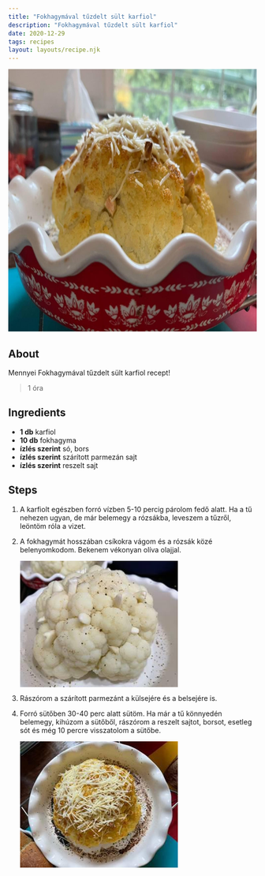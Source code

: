 ```yaml
---
title: "Fokhagymával tűzdelt sült karfiol"
description: "Fokhagymával tűzdelt sült karfiol"
date: 2020-12-29
tags: recipes
layout: layouts/recipe.njk
---
```

                        
<p align="center"><a href="https://cookpad.com/hu/receptek/14120705-fokhagymaval-tuzdelt-sult-karfiol" rel="Recipe source page"><img width="751" height="532" src="/img/full/980f07b783e8f679bd5e237ed6658afd74ca3251.jpg"/></a></p>

## About
Mennyei Fokhagymával tűzdelt sült karfiol recept! 

> 1 óra 

## Ingredients
* **1 db** karfiol
* **10 db** fokhagyma
* **ízlés szerint** só, bors
* **ízlés szerint** szárított parmezán sajt
* **ízlés szerint** reszelt sajt

## Steps

1. A karfiolt egészben forró vízben 5-10 percig párolom fedő alatt. Ha a tű nehezen ugyan, de már belemegy a rózsákba, leveszem a tűzről, leöntöm róla a vizet.
 
    <div style="clear: both"/>

2. A fokhagymát hosszában csíkokra vágom és a rózsák közé belenyomkodom. Bekenem vékonyan olíva olajjal.
 
    <p><img width="320" height="256" align="left" src="/img/full/3389a84ee88467064f6e53c247bcc8242d7178eb.jpg"/></p><div style="clear: both"/>

3. Rászórom a szárított parmezánt a külsejére és a belsejére is.
 
    <div style="clear: both"/>

4. Forró sütőben 30-40 perc alatt sütöm. Ha már a tű könnyedén belemegy, kihúzom a sütőből, rászórom a reszelt sajtot, borsot, esetleg sót és még 10 percre visszatolom a sütőbe.
 
    <p><img width="320" height="256" align="left" src="/img/full/958c5ec3a049c746292660ac6780872bca4b6277.jpg"/></p><div style="clear: both"/>

